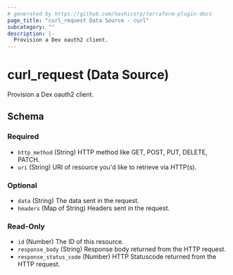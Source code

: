 ```yaml
---
# generated by https://github.com/hashicorp/terraform-plugin-docs
page_title: "curl_request Data Source - curl"
subcategory: ""
description: |-
  Provision a Dex oauth2 client.
---
```


# curl_request (Data Source)

Provision a Dex oauth2 client.



<!-- schema generated by tfplugindocs -->
## Schema

### Required

- `http_method` (String) HTTP method like GET, POST, PUT, DELETE, PATCH.
- `uri` (String) URI of resource you'd like to retrieve via HTTP(s).

### Optional

- `data` (String) The data sent in the request.
- `headers` (Map of String) Headers sent in the request.

### Read-Only

- `id` (Number) The ID of this resource.
- `response_body` (String) Response body returned from the HTTP request.
- `response_status_code` (Number) HTTP Statuscode returned from the HTTP request.

